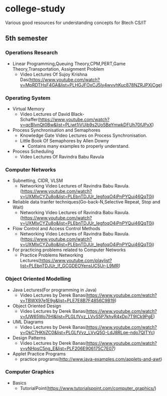# college-study
Various good resources for understanding concepts for Btech CS/IT

## 5th semester

### Operations Research 

- Linear Programming,Queuing Theory,CPM,PERT,Game Theory,Transportation, Assignment Problem
   -  Video Lectures Of Sujoy Krishna Das(https://www.youtube.com/watch?v=MpRDTHsF4GA&list=PLHGJFOxCJ5Iy4wvvhKuc878NZRJPXjCge)

### Operating System
- Virtual Memory 
   -  Video Lectures of David Black-Schaffer(https://www.youtube.com/watch?v=qcBIvnQt0Bw&list=PLiwt1iVUib9s2Uo5BeYmwkDFUh70fJPxX)
- Process Synchronisation and Semaphores
   -  Knowledge Gate Video Lectures on Process Synchronisation.
   -  Little Book Of Semaphores by Allen Downy
       - Contains many examples to properly understand.
- Process Scheduling 
   - Video Lectures Of Ravindra Babu Ravula
   
### Computer Networks
- Subnetting, CIDR, VLSM
   - Networking Video Lectures of Ravindra Babu Ravula.(https://www.youtube.com/watch?v=UXMIxCYZu8o&list=PLEbnTDJUr_IegfoqO4iPnPYQui46QqT0j)
- Reliable data tranfer techniques(Go-back-N,Selective Repeat, Stop and Wait)
   - Networking Video Lectures of Ravindra Babu Ravula.(https://www.youtube.com/watch?v=UXMIxCYZu8o&list=PLEbnTDJUr_IegfoqO4iPnPYQui46QqT0j)
- Flow Control and Access Control Methods
   - Networking Video Lectures of Ravindra Babu Ravula.(https://www.youtube.com/watch?v=UXMIxCYZu8o&list=PLEbnTDJUr_IegfoqO4iPnPYQui46QqT0j)
- For practicing problems related to Computer Networks
   - Practice Problems Networking Lectures(https://www.youtube.com/playlist?list=PLEbnTDJUr_If_GCGDEOYensUC5Ur-L9MR)
   
###  Object Oriented Modelling

- Java Lectures(For programming in Java)
   - Video Lectures by Derek Banas(https://www.youtube.com/watch?v=TBWX97e1E9g&list=PLE7E8B7F4856C9B19)
- Object Oriented Design
   - Video Lectures by Derek Banas(https://www.youtube.com/watch?v=fJW65Wo7IHI&list=PLGLfVvz_LVvS5P7khyR4xDp7T9lCk9PgE)
- UML Diagrams
   - Video Lectures by Derek Banas(https://www.youtube.com/watch?v=OkC7HKtiZC0&list=PLGLfVvz_LVvQ5G-LdJ8RLqe-ndo7QITYc)
- Design Patterns
   - Video Lectures by Derek Banas(https://www.youtube.com/watch?v=vNHpsC5ng_E&list=PLF206E906175C7E07)
 - Applet Practice Programs
   - practice programs(http://www.java-examples.com/applets-and-awt)
   
### Computer Graphics
- Basics
   - TutorialPoint(https://www.tutorialspoint.com/computer_graphics/)
  
   
  
